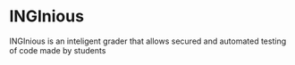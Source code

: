 INGInious
=========

INGInious is an inteligent grader that allows secured and automated testing of code made by students
